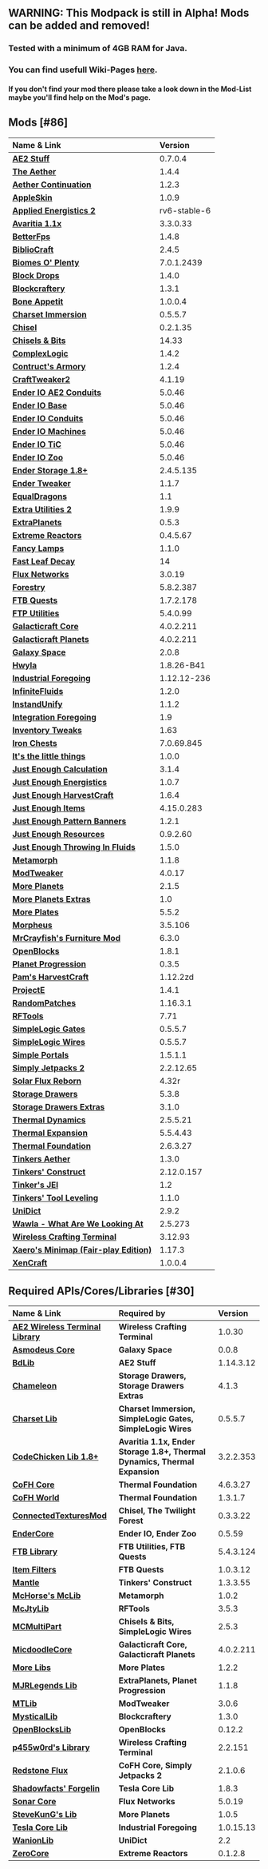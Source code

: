 ## WARNING: This Modpack is still in Alpha! Mods can be added and removed!

### Tested with a minimum of 4GB RAM for Java.

### You can find usefull Wiki-Pages [here](https://www.technicpack.net/modpack/ampilution.1411837/help).
#### If you don't find your mod there please take a look down in the Mod-List maybe you'll find help on the Mod's page.

## Mods [#86]

| Name & Link | Version |
| :------------- | :---------- |
| **[AE2 Stuff](https://www.curseforge.com/minecraft/mc-mods/ae2-stuff)** | 0.7.0.4 |
| **[The Aether](https://www.curseforge.com/minecraft/mc-mods/the-aether)** | 1.4.4 |
| **[Aether Continuation](https://www.curseforge.com/minecraft/mc-mods/aether-addon)** | 1.2.3 |
| **[AppleSkin](https://www.curseforge.com/minecraft/mc-mods/appleskin)** | 1.0.9 |
| **[Applied Energistics 2](https://www.curseforge.com/minecraft/mc-mods/applied-energistics-2)** | rv6-stable-6 |
| **[Avaritia 1.1x](https://www.curseforge.com/minecraft/mc-mods/avaritia-1-10)** | 3.3.0.33 |
| **[BetterFps](https://www.curseforge.com/minecraft/mc-mods/betterfps)** | 1.4.8 |
| **[BiblioCraft](https://www.curseforge.com/minecraft/mc-mods/bibliocraft)** | 2.4.5 |
| **[Biomes O' Plenty](https://www.curseforge.com/minecraft/mc-mods/biomes-o-plenty)** | 7.0.1.2439 |
| **[Block Drops](https://www.curseforge.com/minecraft/mc-mods/block-drops-jei-addon)** | 1.4.0 |
| **[Blockcraftery](https://www.curseforge.com/minecraft/mc-mods/blockcraftery)** | 1.3.1 |
| **[Bone Appetit](https://www.curseforge.com/minecraft/mc-mods/bone-appetit)** | 1.0.0.4 |
| **[Charset Immersion](https://www.curseforge.com/minecraft/mc-mods/charset-immersion)** | 0.5.5.7 |
| **[Chisel](https://www.curseforge.com/minecraft/mc-mods/chisel)** | 0.2.1.35 |
| **[Chisels & Bits](https://www.curseforge.com/minecraft/mc-mods/chisels-bits)** | 14.33 |
| **[ComplexLogic](https://www.curseforge.com/minecraft/mc-mods/complexlogic)** | 1.4.2 |
| **[Contruct's Armory](https://www.curseforge.com/minecraft/mc-mods/constructs-armory)** | 1.2.4 |
| **[CraftTweaker2](https://www.curseforge.com/minecraft/mc-mods/crafttweaker)** | 4.1.19 |
| **[Ender IO AE2 Conduits](https://www.curseforge.com/minecraft/mc-mods/ender-io-ae2-conduits)** | 5.0.46 |
| **[Ender IO Base](https://www.curseforge.com/minecraft/mc-mods/ender-io-base)** | 5.0.46 |
| **[Ender IO Conduits](https://www.curseforge.com/minecraft/mc-mods/ender-io-conduits)** | 5.0.46 |
| **[Ender IO Machines](https://www.curseforge.com/minecraft/mc-mods/ender-io-machines)** | 5.0.46 |
| **[Ender IO TiC](https://www.curseforge.com/minecraft/mc-mods/ender-io-tic)** | 5.0.46 |
| **[Ender IO Zoo](https://www.curseforge.com/minecraft/mc-mods/ender-io-zoo)** | 5.0.46 |
| **[Ender Storage 1.8+](https://www.curseforge.com/minecraft/mc-mods/ender-storage-1-8)** | 2.4.5.135 |
| **[Ender Tweaker](https://www.curseforge.com/minecraft/mc-mods/endertweaker)** | 1.1.7 |
| **[EqualDragons](https://www.curseforge.com/minecraft/mc-mods/equaldragons)** | 1.1 |
| **[Extra Utilities 2](https://www.curseforge.com/minecraft/mc-mods/extra-utilities)** | 1.9.9 |
| **[ExtraPlanets](https://www.curseforge.com/minecraft/mc-mods/extraplanets)** | 0.5.3 |
| **[Extreme Reactors](https://www.curseforge.com/minecraft/mc-mods/extreme-reactors)** | 0.4.5.67 |
| **[Fancy Lamps](https://www.curseforge.com/minecraft/mc-mods/fancy-lamps)** | 1.1.0 |
| **[Fast Leaf Decay](https://minecraft.curseforge.com/projects/fast-leaf-decay)** | 14 |
| **[Flux Networks](https://www.curseforge.com/minecraft/mc-mods/flux-networks)** | 3.0.19 |
| **[Forestry](https://www.curseforge.com/minecraft/mc-mods/forestry)** | 5.8.2.387 |
| **[FTB Quests](https://www.curseforge.com/minecraft/mc-mods/ftb-quests)** | 1.7.2.178 |
| **[FTP Utilities](https://www.curseforge.com/minecraft/mc-mods/ftb-utilities)** | 5.4.0.99 |
| **[Galacticraft Core](https://micdoodle8.com/mods/galacticraft)** | 4.0.2.211 |
| **[Galacticraft Planets](https://micdoodle8.com/mods/galacticraft)** | 4.0.2.211 |
| **[Galaxy Space](https://www.curseforge.com/minecraft/mc-mods/galaxy-space-addon-for-galacticraft)** | 2.0.8 |
| **[Hwyla](https://www.curseforge.com/minecraft/mc-mods/hwyla)** | 1.8.26-B41 |
| **[Industrial Foregoing](https://www.curseforge.com/minecraft/mc-mods/industrial-foregoing)** | 1.12.12-236 |
| **[InfiniteFluids](https://www.curseforge.com/minecraft/mc-mods/infinitefluids)** | 1.2.0 |
| **[InstandUnify](https://www.curseforge.com/minecraft/mc-mods/instantunify)** | 1.1.2 |
| **[Integration Foregoing](https://www.curseforge.com/minecraft/mc-mods/integration-foregoing)** | 1.9 |
| **[Inventory Tweaks](https://www.curseforge.com/minecraft/mc-mods/inventory-tweaks)** | 1.63 |
| **[Iron Chests](https://www.curseforge.com/minecraft/mc-mods/iron-chests)** | 7.0.69.845 |
| **[It's the little things](https://www.curseforge.com/minecraft/mc-mods/its-the-little-things)** | 1.0.0 |
| **[Just Enough Calculation](https://www.curseforge.com/minecraft/mc-mods/just-enough-calculation)** | 3.1.4 |
| **[Just Enough Energistics](https://www.curseforge.com/minecraft/mc-mods/just-enough-energistics-jee)** | 1.0.7 |
| **[Just Enough HarvestCraft](https://www.curseforge.com/minecraft/mc-mods/just-enough-harvestcraft)** | 1.6.4 |
| **[Just Enough Items](https://www.curseforge.com/minecraft/mc-mods/jei)** | 4.15.0.283 |
| **[Just Enough Pattern Banners](https://www.curseforge.com/minecraft/mc-mods/just-enough-pattern-banners)** | 1.2.1 |
| **[Just Enough Resources](https://www.curseforge.com/minecraft/mc-mods/just-enough-resources-jer)** | 0.9.2.60 |
| **[Just Enough Throwing In Fluids](https://www.curseforge.com/minecraft/mc-mods/jetif)** | 1.5.0 |
| **[Metamorph](https://www.curseforge.com/minecraft/mc-mods/metamorph)** | 1.1.8 |
| **[ModTweaker](https://www.curseforge.com/minecraft/mc-mods/modtweaker)** | 4.0.17 |
| **[More Planets](https://www.curseforge.com/minecraft/mc-mods/galacticraft-add-on-more-planets)** | 2.1.5 |
| **[More Planets Extras](https://www.curseforge.com/minecraft/mc-mods/more-planet-extras)** | 1.0 |
| **[More Plates](https://www.curseforge.com/minecraft/mc-mods/moreplates)** | 5.5.2 |
| **[Morpheus](https://www.curseforge.com/minecraft/mc-mods/morpheus/)** | 3.5.106 |
| **[MrCrayfish's Furniture Mod](https://www.curseforge.com/minecraft/mc-mods/mrcrayfish-furniture-mod)** | 6.3.0 |
| **[OpenBlocks](https://www.curseforge.com/minecraft/mc-mods/openblocks)** | 1.8.1 |
| **[Planet Progression](https://www.curseforge.com/minecraft/mc-mods/planet-progression)** | 0.3.5 |
| **[Pam's HarvestCraft](https://www.curseforge.com/minecraft/mc-mods/pams-harvestcraft)** | 1.12.2zd |
| **[ProjectE](https://www.curseforge.com/minecraft/mc-mods/projecte)** | 1.4.1 |
| **[RandomPatches](https://www.curseforge.com/minecraft/mc-mods/randompatches)** | 1.16.3.1 |
| **[RFTools](https://www.curseforge.com/minecraft/mc-mods/rftools)** | 7.71 |
| **[SimpleLogic Gates](https://www.curseforge.com/minecraft/mc-mods/simplelogic-gates)** | 0.5.5.7 |
| **[SimpleLogic Wires](https://www.curseforge.com/minecraft/mc-mods/simplelogic-wires)** | 0.5.5.7 |
| **[Simple Portals](https://www.curseforge.com/minecraft/mc-mods/simpleportals)** | 1.5.1.1 |
| **[Simply Jetpacks 2](https://www.curseforge.com/minecraft/mc-mods/simply-jetpacks-2)** | 2.2.12.65 |
| **[Solar Flux Reborn](https://www.curseforge.com/minecraft/mc-mods/solar-flux-reborn)** | 4.32r |
| **[Storage Drawers](https://www.curseforge.com/minecraft/mc-mods/storage-drawers)** | 5.3.8 |
| **[Storage Drawers Extras](https://www.curseforge.com/minecraft/mc-mods/storage-drawers-extras)** | 3.1.0 |
| **[Thermal Dynamics](https://www.curseforge.com/minecraft/mc-mods/thermal-dynamics)** | 2.5.5.21 |
| **[Thermal Expansion](https://www.curseforge.com/minecraft/mc-mods/thermal-expansion)** | 5.5.4.43 |
| **[Thermal Foundation](https://www.curseforge.com/minecraft/mc-mods/thermal-foundation)** | 2.6.3.27 |
| **[Tinkers Aether](https://www.curseforge.com/minecraft/mc-mods/tinkers-aether)** | 1.3.0 |
| **[Tinkers' Construct](https://www.curseforge.com/minecraft/mc-mods/tinkers-construct)** | 2.12.0.157 |
| **[Tinker's JEI](https://www.curseforge.com/minecraft/mc-mods/tinkers-jei)** | 1.2 |
| **[Tinkers' Tool Leveling](https://www.curseforge.com/minecraft/mc-mods/tinkers-tool-leveling)** | 1.1.0 |
| **[UniDict](https://www.curseforge.com/minecraft/mc-mods/unidict)** | 2.9.2 |
| **[Wawla - What Are We Looking At](https://www.curseforge.com/minecraft/mc-mods/wawla-what-are-we-looking-at)** | 2.5.273 |
| **[Wireless Crafting Terminal](https://www.curseforge.com/minecraft/mc-mods/wireless-crafting-terminal)** | 3.12.93 |
| **[Xaero's Minimap (Fair-play Edition)](https://www.curseforge.com/minecraft/mc-mods/xaeros-minimap-fair-play-edition)** | 1.17.3 |
| **[XenCraft](https://www.curseforge.com/minecraft/mc-mods/xencraft)** | 1.0.0.4 |

## Required APIs/Cores/Libraries [#30]

| Name & Link | Required by | Version |
| :---------------- | :---------------- | :--------- |
| **[AE2 Wireless Terminal Library](https://www.curseforge.com/minecraft/mc-mods/ae2wtlib)** | **Wireless Crafting Terminal** | 1.0.30 |
| **[Asmodeus Core](https://www.curseforge.com/minecraft/mc-mods/asmodeuscore)** | **Galaxy Space** | 0.0.8 |
| **[BdLib](https://www.curseforge.com/minecraft/mc-mods/bdlib)** | **AE2 Stuff** | 1.14.3.12 |
| **[Chameleon](https://www.curseforge.com/minecraft/mc-mods/chameleon)** | **Storage Drawers, Storage Drawers Extras** | 4.1.3 |
| **[Charset Lib](https://www.curseforge.com/minecraft/mc-mods/charset-lib)** | **Charset Immersion, SimpleLogic Gates, SimpleLogic Wires** | 0.5.5.7 |
| **[CodeChicken Lib 1.8+](https://www.curseforge.com/minecraft/mc-mods/codechicken-lib-1-8)** | **Avaritia 1.1x, Ender Storage 1.8+, Thermal Dynamics, Thermal Expansion** | 3.2.2.353 |
| **[CoFH Core](https://www.curseforge.com/minecraft/mc-mods/cofh-core)** | **Thermal Foundation** | 4.6.3.27 |
| **[CoFH World](https://www.curseforge.com/minecraft/mc-mods/cofh-world)** | **Thermal Foundation** | 1.3.1.7 |
| **[ConnectedTexturesMod](https://www.curseforge.com/minecraft/mc-mods/ctm)** | **Chisel, The Twilight Forest** | 0.3.3.22 |
| **[EnderCore](https://www.curseforge.com/minecraft/mc-mods/endercore)** | **Ender IO, Ender Zoo** | 0.5.59 |
| **[FTB Library](https://www.curseforge.com/minecraft/mc-mods/ftblib)** | **FTB Utilities, FTB Quests** | 5.4.3.124 |
| **[Item Filters](https://www.curseforge.com/minecraft/mc-mods/item-filters)** | **FTB Quests** | 1.0.3.12 |
| **[Mantle](https://www.curseforge.com/minecraft/mc-mods/mantle)** | **Tinkers' Construct** | 1.3.3.55 |
| **[McHorse's McLib](https://www.curseforge.com/minecraft/mc-mods/mchorses-mclib)** | **Metamorph** | 1.0.2 |
| **[McJtyLib](https://www.curseforge.com/minecraft/mc-mods/mcjtylib)** | **RFTools** | 3.5.3 |
| **[MCMultiPart](https://www.curseforge.com/minecraft/mc-mods/mcmultipart)** | **Chisels & Bits, SimpleLogic Wires** | 2.5.3 |
| **[MicdoodleCore](https://micdoodle8.com/mods/galacticraft)** | **Galacticraft Core, Galacticraft Planets** | 4.0.2.211 |
| **[More Libs](https://www.curseforge.com/minecraft/mc-mods/morelibs)** | **More Plates** | 1.2.2 |
| **[MJRLegends Lib](https://www.curseforge.com/minecraft/mc-mods/mjrlegendslib)** | **ExtraPlanets, Planet Progression** | 1.1.8 |
| **[MTLib](https://www.curseforge.com/minecraft/mc-mods/mtlib)** | **ModTweaker** | 3.0.6 |
| **[MysticalLib](https://www.curseforge.com/minecraft/mc-mods/mysticallib)** | **Blockcraftery** | 1.3.0 |
| **[OpenBlocksLib](https://www.curseforge.com/minecraft/mc-mods/openmodslib)** | **OpenBlocks** | 0.12.2 |
| **[p455w0rd's Library](https://www.curseforge.com/minecraft/mc-mods/p455w0rds-library)** | **Wireless Crafting Terminal** | 2.2.151 |
| **[Redstone Flux](https://www.curseforge.com/minecraft/mc-mods/redstone-flux)** | **CoFH Core, Simply Jetpacks 2** | 2.1.0.6 |
| **[Shadowfacts' Forgelin](https://www.curseforge.com/minecraft/mc-mods/shadowfacts-forgelin)** | **Tesla Core Lib** | 1.8.3 |
| **[Sonar Core](https://www.curseforge.com/minecraft/mc-mods/sonar-core)** | **Flux Networks** | 5.0.19 |
| **[SteveKunG's Lib](https://www.curseforge.com/minecraft/mc-mods/stevekungs-lib)** | **More Planets** | 1.0.5 |
| **[Tesla Core Lib](https://www.curseforge.com/minecraft/mc-mods/tesla-core-lib)** | **Industrial Foregoing** | 1.0.15.13 |
| **[WanionLib](https://www.curseforge.com/minecraft/mc-mods/wanionlib)** | **UniDict** | 2.2 |
| **[ZeroCore](https://www.curseforge.com/minecraft/mc-mods/zerocore)** | **Extreme Reactors** | 0.1.2.8 |